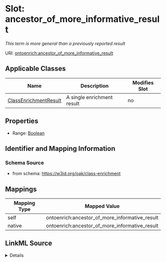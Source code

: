 

# Slot: ancestor_of_more_informative_result


_This term is more general than a previously reported result_





URI: [ontoenrich:ancestor_of_more_informative_result](https://w3id.org/oak/class-enrichment/ancestor_of_more_informative_result)



<!-- no inheritance hierarchy -->





## Applicable Classes

| Name | Description | Modifies Slot |
| --- | --- | --- |
| [ClassEnrichmentResult](ClassEnrichmentResult.md) | A single enrichment result |  no  |







## Properties

* Range: [Boolean](Boolean.md)





## Identifier and Mapping Information







### Schema Source


* from schema: https://w3id.org/oak/class-enrichment




## Mappings

| Mapping Type | Mapped Value |
| ---  | ---  |
| self | ontoenrich:ancestor_of_more_informative_result |
| native | ontoenrich:ancestor_of_more_informative_result |




## LinkML Source

<details>
```yaml
name: ancestor_of_more_informative_result
description: This term is more general than a previously reported result
from_schema: https://w3id.org/oak/class-enrichment
rank: 1000
alias: ancestor_of_more_informative_result
owner: ClassEnrichmentResult
domain_of:
- ClassEnrichmentResult
range: boolean

```
</details>
